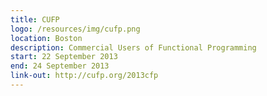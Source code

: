 ```yaml
---
title: CUFP
logo: /resources/img/cufp.png
location: Boston
description: Commercial Users of Functional Programming
start: 22 September 2013
end: 24 September 2013
link-out: http://cufp.org/2013cfp
---
```

